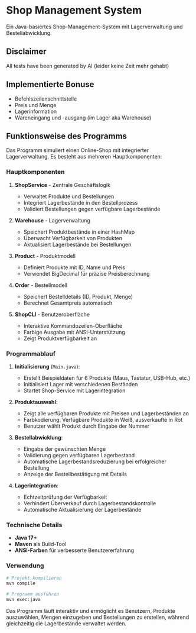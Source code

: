 # Shop Management System

Ein Java-basiertes Shop-Management-System mit Lagerverwaltung und Bestellabwicklung.

## Disclaimer

All tests have been generated by AI (leider keine Zeit mehr gehabt)

## Implementierte Bonuse

- Befehlszeilenschnittstelle
- Preis und Menge
- Lagerinformation
- Wareneingang und -ausgang (im Lager aka Warehouse)

## Funktionsweise des Programms

Das Programm simuliert einen Online-Shop mit integrierter Lagerverwaltung. Es besteht aus mehreren Hauptkomponenten:

### Hauptkomponenten

1. **ShopService** - Zentrale Geschäftslogik
   - Verwaltet Produkte und Bestellungen
   - Integriert Lagerbestände in den Bestellprozess
   - Validiert Bestellungen gegen verfügbare Lagerbestände

2. **Warehouse** - Lagerverwaltung
   - Speichert Produktbestände in einer HashMap
   - Überwacht Verfügbarkeit von Produkten
   - Aktualisiert Lagerbestände bei Bestellungen

3. **Product** - Produktmodell
   - Definiert Produkte mit ID, Name und Preis
   - Verwendet BigDecimal für präzise Preisberechnung

4. **Order** - Bestellmodell
   - Speichert Bestelldetails (ID, Produkt, Menge)
   - Berechnet Gesamtpreis automatisch

5. **ShopCLI** - Benutzeroberfläche
   - Interaktive Kommandozeilen-Oberfläche
   - Farbige Ausgabe mit ANSI-Unterstützung
   - Zeigt Produktverfügbarkeit an

### Programmablauf

1. **Initialisierung** (`Main.java`):
   - Erstellt Beispieldaten für 6 Produkte (Maus, Tastatur, USB-Hub, etc.)
   - Initialisiert Lager mit verschiedenen Beständen
   - Startet Shop-Service mit Lagerintegration

2. **Produktauswahl**:
   - Zeigt alle verfügbaren Produkte mit Preisen und Lagerbeständen an
   - Farbkodierung: Verfügbare Produkte in Weiß, ausverkaufte in Rot
   - Benutzer wählt Produkt durch Eingabe der Nummer

3. **Bestellabwicklung**:
   - Eingabe der gewünschten Menge
   - Validierung gegen verfügbaren Lagerbestand
   - Automatische Lagerbestandsreduzierung bei erfolgreicher Bestellung
   - Anzeige der Bestellbestätigung mit Details

4. **Lagerintegration**:
   - Echtzeitprüfung der Verfügbarkeit
   - Verhindert Überverkauf durch Lagerbestandskontrolle
   - Automatische Aktualisierung der Lagerbestände

### Technische Details

- **Java 17+**
- **Maven** als Build-Tool
- **ANSI-Farben** für verbesserte Benutzererfahrung


### Verwendung

```bash
# Projekt kompilieren
mvn compile

# Programm ausführen
mvn exec:java 
```

Das Programm läuft interaktiv und ermöglicht es Benutzern, Produkte auszuwählen, Mengen einzugeben und Bestellungen zu erstellen, während gleichzeitig die Lagerbestände verwaltet werden.

